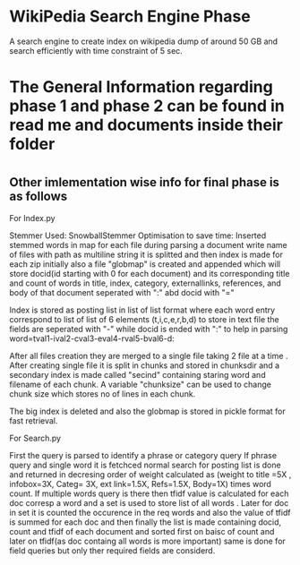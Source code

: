 # WikiPedia Search Engine Phase
A search engine to create index on wikipedia dump of around 50 GB and search efficiently with time constraint of 5 sec.
<h1>The General Information regarding phase 1 and phase 2 can be found in read me and documents inside their folder<h1>
 <h2>Other imlementation wise info for final phase is as follows</h2>
  For Index.py

Stemmer Used: SnowballStemmer
Optimisation to save time: Inserted stemmed words in map for each file during parsing a document
write name of files with path as multiline string it is splitted and  then index is made for each zip initially
also a file "globmap" is created and appended which will store docid(id starting with 0 for each document) and its corresponding title and count of words in title, index, category, externallinks, references, and body of that document seperated with ":" abd docid with "="

Index is stored as posting list in list of list format where each word entry correspond to list of list of 6 elements (t,i,c,e,r,b,d) 
to store in text file the fields are seperated with "-" while docid is ended with ":" to help in parsing
word=tval1-ival2-cval3-eval4-rval5-bval6-d:

After all files creation they are merged to a single file taking 2 file at a time .
After creating single file it is split in chunks and stored in chunksdir and a secondary index is made called "secind" containing staring word and filename of each chunk. A variable "chunksize" can be used to change chunk size which stores no of lines in each chunk.

The big index is deleted and also the globmap is stored in pickle format for fast retrieval.

For Search.py

First the query is parsed to identify a phrase or category query
If phrase query and single word it is fetchced normal search for posting list is done and returned in decresing order of weight calculated as (weight to title =5X , infobox=3X, Categ= 3X, ext link=1.5X, Refs=1.5X, Body=1X) times word count.
If multiple words query is there then tfidf value is calculated for each doc corresp a word and a set is used to store list of all words . Later for doc in set it is counted the occurence in the req words and also the value of tfidf is summed for each doc and then finally the list is made containing docid, count and tfidf of each document and sorted first on baisc of count and later on tfidf(as doc containg all words is more important)
same is done for field queries but only ther required fields are considerd.
